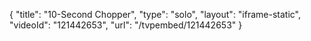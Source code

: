 {
    "title": "10-Second Chopper",
    "type": "solo",
    "layout": "iframe-static",
    "videoId": "121442653",
    "url": "\/tvpembed\/121442653"
}